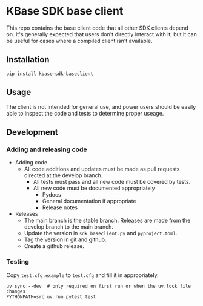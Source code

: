 # KBase SDK base client

This repo contains the base client code that all other SDK clients depend on. It's generally
expected that users don't directly interact with it, but it can be useful for cases where
a compiled client isn't available.

## Installation

```
pip install kbase-sdk-baseclient
```

## Usage

The client is not intended for general use, and power users should be easily able to inspect the
code and tests to determine proper useage.

## Development

### Adding and releasing code

* Adding code
  * All code additions and updates must be made as pull requests directed at the develop branch.
    * All tests must pass and all new code must be covered by tests.
    * All new code must be documented appropriately
      * Pydocs
      * General documentation if appropriate
      * Release notes
* Releases
  * The main branch is the stable branch. Releases are made from the develop branch to the main
    branch.
  * Update the version in `sdk_baseclient.py` and `pyproject.toml`.
  * Tag the version in git and github.
  * Create a github release.

### Testing

Copy `test.cfg.example` to `test.cfg` and fill it in appropriately.

```
uv sync --dev  # only required on first run or when the uv.lock file changes
PYTHONPATH=src uv run pytest test
```
